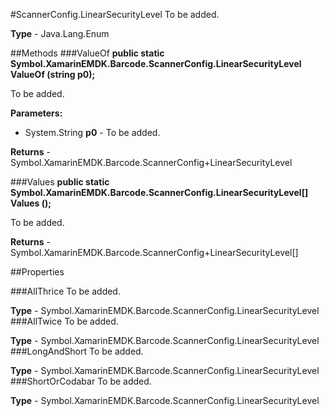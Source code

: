 #ScannerConfig.LinearSecurityLevel
To be added.

**Type** - Java.Lang.Enum

##Methods
###ValueOf
**public static Symbol.XamarinEMDK.Barcode.ScannerConfig.LinearSecurityLevel ValueOf (string p0);**

To be added.

**Parameters:** 

* System.String **p0** - To be added.

**Returns** - Symbol.XamarinEMDK.Barcode.ScannerConfig+LinearSecurityLevel

###Values
**public static Symbol.XamarinEMDK.Barcode.ScannerConfig.LinearSecurityLevel[] Values ();**

To be added.


**Returns** - Symbol.XamarinEMDK.Barcode.ScannerConfig+LinearSecurityLevel[]

##Properties

###AllThrice
To be added.

**Type** - Symbol.XamarinEMDK.Barcode.ScannerConfig.LinearSecurityLevel
###AllTwice
To be added.

**Type** - Symbol.XamarinEMDK.Barcode.ScannerConfig.LinearSecurityLevel
###LongAndShort
To be added.

**Type** - Symbol.XamarinEMDK.Barcode.ScannerConfig.LinearSecurityLevel
###ShortOrCodabar
To be added.

**Type** - Symbol.XamarinEMDK.Barcode.ScannerConfig.LinearSecurityLevel


